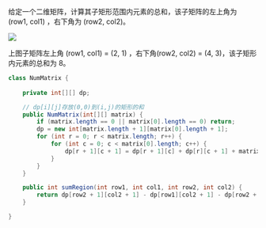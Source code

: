给定一个二维矩阵，计算其子矩形范围内元素的总和，该子矩阵的左上角为 (row1, col1) ，右下角为 (row2, col2)。

![](https://assets.leetcode-cn.com/aliyun-lc-upload/images/304.png)

上图子矩阵左上角 (row1, col1) = (2, 1) ，右下角(row2, col2) = (4, 3)，该子矩形内元素的总和为 8。

```Java
class NumMatrix {
    
    private int[][] dp;

    // dp[i][j]存放(0,0)到(i,j)的矩形的和
    public NumMatrix(int[][] matrix) {
        if (matrix.length == 0 || matrix[0].length == 0) return;
        dp = new int[matrix.length + 1][matrix[0].length + 1];
        for (int r = 0; r < matrix.length; r++) {
            for (int c = 0; c < matrix[0].length; c++) {
                dp[r + 1][c + 1] = dp[r + 1][c] + dp[r][c + 1] + matrix[r][c] - dp[r][c];
            }
        }
    }

    public int sumRegion(int row1, int col1, int row2, int col2) {
        return dp[row2 + 1][col2 + 1] - dp[row1][col2 + 1] - dp[row2 + 1][col1] + dp[row1][col1];
    }

}
```

